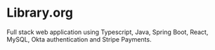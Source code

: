 # Library.org
Full stack web application using Typescript, Java, Spring Boot, React, MySQL, Okta authentication and Stripe Payments.
